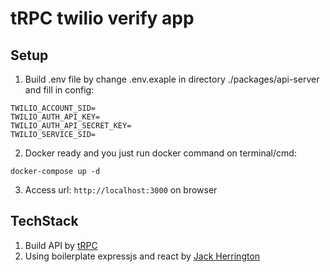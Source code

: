 # tRPC twilio verify app

## Setup
1. Build .env file by change .env.exaple in directory ./packages/api-server and fill in config:
```
TWILIO_ACCOUNT_SID=
TWILIO_AUTH_API_KEY=
TWILIO_AUTH_API_SECRET_KEY=
TWILIO_SERVICE_SID=
```
2. Docker ready and you just run docker command on terminal/cmd:
```
docker-compose up -d
```
3. Access url: `http://localhost:3000` on browser

## TechStack
1. Build API by [tRPC]('trpc.io')
2. Using boilerplate expressjs and react by [Jack Herrington]('https://www.youtube.com/c/JackHerrington')